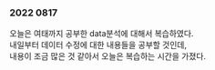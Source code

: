 ### 2022 0817
오늘은 여태까지 공부한 data분석에 대해서 복습하였다.  
내일부터 데이터 수정에 대한 내용들을 공부할 것인데,  
내용이 조금 많은 것 같아서 오늘은 복습하는 시간을 가졌다.  